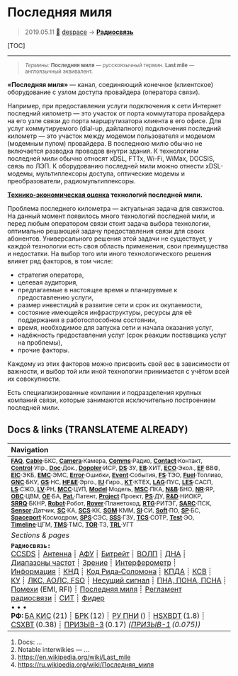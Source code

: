 # Последняя миля
> 2019.05.11 [🚀](../index/index.md) [despace](index.md) → **[Радиосвязь](comms.md)**

[TOC]

---

> <small>*Термины:* **Последняя миля** — русскоязычный термин. **Last mile** — англоязычный эквивалент.</small>

**«Последняя миля»** — канал, соединяющий конечное (клиентское) оборудование с узлом доступа провайдера (оператора связи).

Например, при предоставлении услуги подключения к сети Интернет последний километр — это участок от порта коммутатора провайдера на его узле связи до порта маршрутизатора клиента в его офисе. Для услуг коммутируемого (dial-up, дайлапного) подключения последний километр — это участок между модемом пользователя и модемом (модемным пулом) провайдера. В последнюю милю обычно не включается разводка проводов внутри здания. К технологиям последней мили обычно относят xDSL, FTTx, Wi-Fi, WiMax, DOCSIS, связь по ЛЭП. К оборудованию последней мили можно отнести xDSL-модемы, мультиплексоры доступа, оптические модемы и преобразователи, радиомультиплексоры.

**[Технико‑экономическая оценка](fs.md) технологий последней мили.**

Проблема последнего километра — актуальная задача для связистов. На данный момент появилось много технологий последней мили, и перед любым оператором связи стоит задача выбора технологии, оптимально решающей задачу предоставления связи для своих абонентов. Универсального решения этой задачи не существует, у каждой технологии есть своя область применения, свои преимущества и недостатки. На выбор того или иного технологического решения влияет ряд факторов, в том числе:
   - стратегия оператора,
   - целевая аудитория,
   - предлагаемые в настоящее время и планируемые к предоставлению услуги,
   - размер инвестиций в развитие сети и срок их окупаемости,
   - состояние имеющейся инфраструктуры, ресурсы для её поддержания в работоспособном состоянии,
   - время, необходимое для запуска сети и начала оказания услуг,
   - надёжность предоставления услуг (срок реакции поставщика услуг на проблемы),
   - прочие факторы.

Каждому из этих факторов можно присвоить свой вес в зависимости от важности, и выбор той или иной технологии принимается с учётом всей их совокупности.

Есть специализированные компании и подразделения крупных компаний связи, которые занимаются исключительно построением последней мили.



<p style="page-break-after:always"> </p>

## Docs & links (TRANSLATEME ALREADY)
|Navigation|
|:--|
|<small>**[FAQ](faq.md)**, **[Cable](cable.md)**·БКС, **[Camera](cam.md)**·Камера, **[Comms](comms.md)**·Радио, **[Contact](contact.md)**·Контакт, **[Control](control.md)**·Упр., **[Doc](doc.md)**·Док., **[Doppler](doppler.md)**·ИСР, **[DS](ds.md)**·ЗУ, **[EB](eb.md)**·ХИТ, **[ECO](ecology.md)**·Экол., **[EF](ef.md)**·ВВФ, **[ElC](elc.md)**·ЭКБ, **[EMC](emc.md)**·ЭМС, **[Error](error.md)**·Ошибки, **[Event](event.md)**·События, **[FS](fs.md)**·ТЭО, **[Fuel](fuel.md)**·Топливо, **[GNC](gnc.md)**·БКУ, **[GS](scs.md)**·НС, **[HF&E](hfe.md)**·Эрго., **[IU](iu.md)**·Гиро., **[KT](kt.md)**·КТЕХ, **[LAG](lag.md)**·ПУC, **[LES](les.md)**·САСП, **[LS](ls.md)**·СЖО, **[LV](lv.md)**·РН, **[MCC](mcc.md)**·ЦУП, **[Model](model.md)**·Модель, **[MSC](sc.md)**·ПКА, **[N&B](nnb.md)**·БНО, **[NR](nr.md)**·ЯР, **[OBC](obc.md)**·ЦВМ, **[OE](oe.md)**·БА, **[Pat.](патент.md)**·Патент, **[Project](project.md)**·Проект, **[PS](ps.md)**·ДУ, **[R&D](rnd.md)**·НИОКР, **[SRRQ](srrq.md)**·БКНР, **[Robot](robotics.md)**·Робот, **[Rover](rover.md)**·Планетоход, **[RTG](rtg.md)**·РИТЭГ, **[SARC](sarc.md)**·ПСК, **[Sensor](sensor.md)**·Датчик, **[SC](sc.md)**·КА, **[SCS](scs.md)**·КК, **[SGM](sgm.md)**·КММ, **[SI](si.md)**·СИ, **[Soft](soft.md)**·ПО, **[SP](sp.md)**·БС, **[Spaceport](spaceport.md)**·Космодром, **[SPS](sps.md)**·СЭС, **[SSS](sss.md)**·ГЗУ, **[TCS](tcs.md)**·СОТР, **[Test](test.md)**·ЭО, **[Timeline](timeline.md)**·ЦГМ, **[TMS](tms.md)**·ТМС, **[TOR](tor.md)**·ТЗ, **[TRL](trl.md)**·УГТ</small>|
|*Sections & pages*|
|**`Радиосвязь:`**<br> [CCSDS](ccsds.md) ┊ [Антенна](antenna.md) ┊ [АФУ](afdev.md) ┊ [Битрейт](bitrate.md) ┊ [ВОЛП](ofts.md) ┊ [ДНА](дна.md) ┊ [Диапазоны частот](rf.md) ┊ [Зрение](view.md) ┊ [Интерферометр](interferometer.md) ┊ [Информация](info.md) ┊ [КНД](directivity.md) ┊ [Код Рида‑Соломона](rsco.md) ┊ [КПДА](antenna_ap.md) ┊ [КСВ](swr.md) ┊ [КУ](ку.md) ┊ [ЛКС, АОЛС, FSO](fso.md) ┊ [Несущий сигнал](carrwave.md) ┊ [ПНА, ПОНА, ПСНА](aiad.md) ┊ [Помехи](emi.md) (EMI, RFI) ┊ [Последняя миля](last_mile.md) ┊ [Регламент радиосвязи](rr.md) ┊ [СИТ](etedp.md) ┊ [Фидер](feeder.md) <br>• • •<br> **РФ:** [БА КИС](ба_кис.md) (21) ┊ [БРК](brk_lav.md) (12) ┊ [РУ ПНИ](ру_пни.md) () ┊ [HSXBDT](hsxbdt.md) (1.8) ┊ [CSXBT](csxbt.md) (0.38) ┊ [ПРИЗЫВ-3](prizyv_3.md) (0.17) *([ПРИЗЫВ-1](prizyv_1.md) (0.075))*|

   1. Docs: …
   1. Notable interwikies — …
   1. <https://en.wikipedia.org/wiki/Last_mile>
   1. <https://ru.wikipedia.org/wiki/Последняя_миля>

